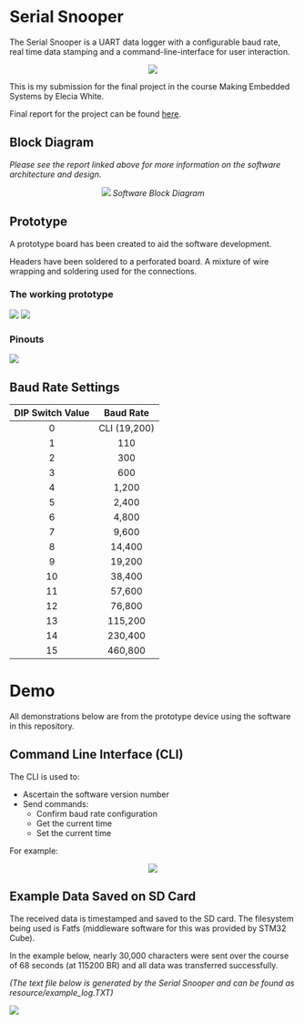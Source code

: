 # Serial Snooper

The Serial Snooper is a UART data logger with a configurable baud rate, real time data stamping and a command-line-interface for user interaction.

<center>
<img src="resource/serial_snooper.png">
</center>

This is my submission for the final project in the course Making Embedded Systems by Elecia White.

Final report for the project can be found [here](https://docs.google.com/document/d/1QN5CVr99LwbAlFGOjgETou2btL8RMqJVu_yTGeXLMHs/edit?usp=sharing).

## Block Diagram
*Please see the report linked above for more information on the software architecture and design.*

<center>
<img src="resource/sw_block.png">
<i>Software Block Diagram</i>
</center>

## Prototype

A prototype board has been created to aid the software development. 

Headers have been soldered to a perforated board. A mixture of wire wrapping and soldering used for the connections.

### The working prototype

<img src="resource/prototype2.png">
<img src="resource/perf_board.jpg">

### Pinouts

<img src="resource/pins.png">

## Baud Rate Settings

|DIP Switch Value|Baud Rate|
|:-:|:-:|
|0| CLI (19,200) |
|1|110|
|2|300|
|3|600|
|4|1,200|
|5|2,400|
|6|4,800|
|7|9,600|
|8|14,400|
|9|19,200|
|10|38,400|
|11|57,600|
|12|76,800|
|13|115,200|
|14|230,400|
|15|460,800|

# Demo 

All demonstrations below are from the prototype device using the software in this repository.

## Command Line Interface (CLI)

The CLI is used to:

- Ascertain the software version number
- Send commands:
  - Confirm baud rate configuration
  - Get the current time
  - Set the current time

For example:
<center>
<img src="resource/cli.PNG">
</center>

## Example Data Saved on SD Card

The received data is timestamped and saved to the SD card. The filesystem being used is Fatfs (middleware software for this was provided by STM32 Cube).

In the example below, nearly 30,000 characters were sent over the course of 68 seconds (at 115200 BR) and all data was transferred successfully.

*(The text file below is generated by the Serial Snooper and can be found as resource/example_log.TXT)*

<img src="resource/logging2.PNG">
